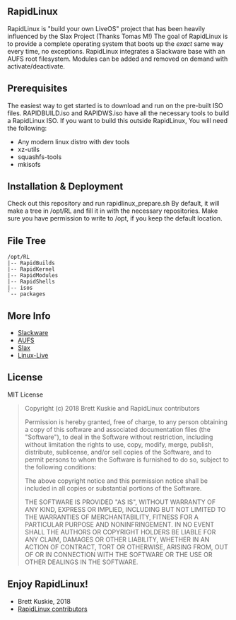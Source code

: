 ## RapidLinux
RapidLinux is "build your own LiveOS" project that has been heavily influenced by the Slax Project (Thanks Tomas M!)
The goal of RapidLinux is to provide a complete operating system that boots up the *exact* same way every time, no exceptions.
RapidLinux integrates a Slackware base with an AUFS root filesystem.
Modules can be added and removed on demand with activate/deactivate.

## Prerequisites
The easiest way to get started is to download and run on the pre-built ISO files.
RAPIDBUILD.iso and RAPIDWS.iso have all the necessary tools to build a RapidLinux ISO.
If you want to build this outside RapidLinux, You will need the following:
* Any modern linux distro with dev tools
* xz-utils
* squashfs-tools
* mkisofs

## Installation & Deployment
Check out this repository and run rapidlinux_prepare.sh
By default, it will make a tree in /opt/RL and fill it in with the necessary repositories.
Make sure you have permission to write to /opt, if you keep the default location.

## File Tree
```
/opt/RL
|-- RapidBuilds
|-- RapidKernel
|-- RapidModules
|-- RapidShells
|-- isos
`-- packages
```

## More Info
* [Slackware](http://www.slackware.com/)
* [AUFS](http://aufs.sourceforge.net/)
* [Slax](http://www.slax.org/)
* [Linux-Live](https://www.linux-live.org/)

## License

MIT License

>  Copyright (c) 2018 Brett Kuskie and RapidLinux contributors
>
>  Permission is hereby granted, free of charge, to any person obtaining a copy
>  of this software and associated documentation files (the "Software"), to deal
>  in the Software without restriction, including without limitation the rights
>  to use, copy, modify, merge, publish, distribute, sublicense, and/or sell
>  copies of the Software, and to permit persons to whom the Software is
>  furnished to do so, subject to the following conditions:
>
>  The above copyright notice and this permission notice shall be included in
>  all copies or substantial portions of the Software.
>
>  THE SOFTWARE IS PROVIDED "AS IS", WITHOUT WARRANTY OF ANY KIND, EXPRESS OR
>  IMPLIED, INCLUDING BUT NOT LIMITED TO THE WARRANTIES OF MERCHANTABILITY,
>  FITNESS FOR A PARTICULAR PURPOSE AND NONINFRINGEMENT. IN NO EVENT SHALL THE
>  AUTHORS OR COPYRIGHT HOLDERS BE LIABLE FOR ANY CLAIM, DAMAGES OR OTHER
>  LIABILITY, WHETHER IN AN ACTION OF CONTRACT, TORT OR OTHERWISE, ARISING FROM,
>  OUT OF OR IN CONNECTION WITH THE SOFTWARE OR THE USE OR OTHER DEALINGS IN
>  THE SOFTWARE.

## Enjoy RapidLinux!

- Brett Kuskie, 2018
- [RapidLinux contributors](CONTRIBUTORS.md)
